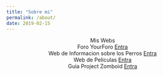 ```yaml
---
title: "Sobre mi"
permalink: /about/
date: 2019-02-15
---
```


<center>Mis Webs</center>
<center> Foro YourForo
<a href="https://yourforo.com" target="_blank">Entra</a> </center>

<center> Web de Informacion sobre los Perros
<a href="https://crucesdeperros.org" target="_blank">Entra</a> </center>

<center> Web de Peliculas
<a href="https://pelisinfo.com" target="_blank">Entra</a> </center>

<center> Guia Project Zomboid
<a href="https://projectzomboidserver.com" target="_blank">Entra</a> </center>
